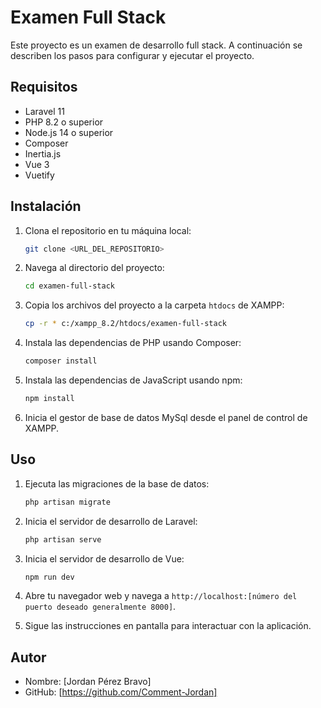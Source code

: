 # Examen Full Stack

Este proyecto es un examen de desarrollo full stack. A continuación se describen los pasos para configurar y ejecutar el proyecto.

## Requisitos

- Laravel 11
- PHP 8.2 o superior
- Node.js 14 o superior
- Composer
- Inertia.js
- Vue 3
- Vuetify

## Instalación

1. Clona el repositorio en tu máquina local:
    ```bash
    git clone <URL_DEL_REPOSITORIO>
    ```

2. Navega al directorio del proyecto:
    ```bash
    cd examen-full-stack
    ```

3. Copia los archivos del proyecto a la carpeta `htdocs` de XAMPP:
    ```bash
    cp -r * c:/xampp_8.2/htdocs/examen-full-stack
    ```

4. Instala las dependencias de PHP usando Composer:
    ```bash
    composer install
    ```

5. Instala las dependencias de JavaScript usando npm:
    ```bash
    npm install
    ```

6. Inicia el gestor de base de datos MySql desde el panel de control de XAMPP.

## Uso

1. Ejecuta las migraciones de la base de datos:
    ```bash
    php artisan migrate
    ```

2. Inicia el servidor de desarrollo de Laravel:
    ```bash
    php artisan serve
    ```

3. Inicia el servidor de desarrollo de Vue:
    ```bash
    npm run dev
    ```

4. Abre tu navegador web y navega a `http://localhost:[número del puerto deseado generalmente 8000]`.

5. Sigue las instrucciones en pantalla para interactuar con la aplicación.

## Autor

- Nombre: [Jordan Pérez Bravo]
- GitHub: [https://github.com/Comment-Jordan]